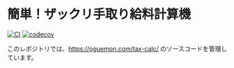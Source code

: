 # 簡単！ザックリ手取り給料計算機

[![CI](https://github.com/oguemon/tax-calc/actions/workflows/main.yml/badge.svg)](https://github.com/oguemon/tax-calc/actions/workflows/main.yml)
[![codecov](https://codecov.io/gh/oguemon/tax-calc/branch/master/graph/badge.svg?token=UDZSIELLLC)](https://codecov.io/gh/oguemon/tax-calc)

このレポジトリでは、https://oguemon.com/tax-calc/ のソースコードを管理しています。

